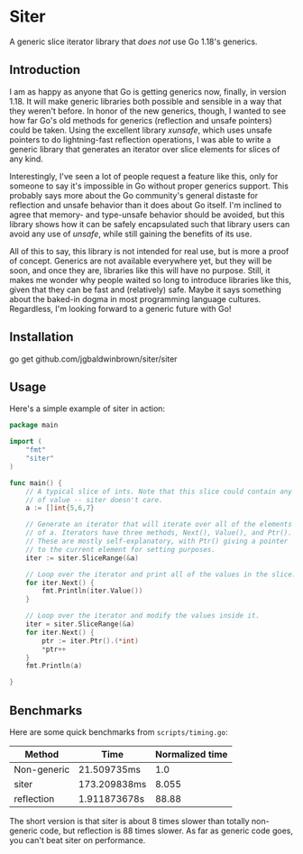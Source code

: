 # Siter

A generic slice iterator library that _does not_ use Go 1.18's generics.

## Introduction

I am as happy as anyone that Go is getting generics now, finally, in version
1.18. It will make generic libraries both possible and sensible in a way that
they weren't before. In honor of the new generics, though, I wanted to see how
far Go's old methods for generics (reflection and unsafe pointers) could be
taken. Using the excellent library _xunsafe_, which uses unsafe pointers to do
lightning-fast reflection operations, I was able to write a generic library
that generates an iterator over slice elements for slices of any kind.

Interestingly, I've seen a lot of people request a feature like this, only for
someone to say it's impossible in Go without proper generics support. This
probably says more about the Go community's general distaste for reflection and
unsafe behavior than it does about Go itself. I'm inclined to agree that
memory- and type-unsafe behavior should be avoided, but this library shows how
it can be safely encapsulated such that library users can avoid any use of
_unsafe_, while still gaining the benefits of its use.

All of this to say, this library is not intended for real use, but is more
a proof of concept. Generics are not available everywhere yet, but they will
be soon, and once they are, libraries like this will have no purpose. Still,
it makes me wonder why people waited so long to introduce libraries like this,
given that they can be fast and (relatively) safe. Maybe it says something about
the baked-in dogma in most programming language cultures. Regardless, I'm looking
forward to a generic future with Go!

## Installation

go get github.com/jgbaldwinbrown/siter/siter

## Usage

Here's a simple example of siter in action:

```go
package main

import (
	"fmt"
	"siter"
)

func main() {
	// A typical slice of ints. Note that this slice could contain any kind
	// of value -- siter doesn't care.
	a := []int{5,6,7}

	// Generate an iterator that will iterate over all of the elements
	// of a. Iterators have three methods, Next(), Value(), and Ptr().
	// These are mostly self-explanatory, with Ptr() giving a pointer
	// to the current element for setting purposes.
	iter := siter.SliceRange(&a)

	// Loop over the iterator and print all of the values in the slice.
	for iter.Next() {
		fmt.Println(iter.Value())
	}

	// Loop over the iterator and modify the values inside it.
	iter = siter.SliceRange(&a)
	for iter.Next() {
		ptr := iter.Ptr().(*int)
		*ptr++
	}
	fmt.Println(a)

}
```

## Benchmarks

Here are some quick benchmarks from `scripts/timing.go`:

| Method | Time | Normalized time |
| --- | --- | --- |
| Non-generic | 21.509735ms | 1.0 |
| siter | 173.209838ms | 8.055 |
| reflection | 1.911873678s | 88.88 |

The short version is that siter is about 8 times slower than totally
non-generic code, but reflection is 88 times slower. As far as generic
code goes, you can't beat siter on performance.
